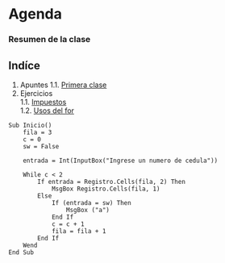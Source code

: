 # Agenda
### Resumen de la clase
## Indíce
1. Apuntes 
   1.1. [Primera clase](Comandos/Primera%20clase/Comandos%20aprendidos.md)
2. Ejercicios  
   1.1. [Impuestos](Impuesto/ImpuestoEmpresa.md)  
   1.2. [Usos del for](Usos_del_for.md)
``` 
Sub Inicio()
    fila = 3
    c = 0
    sw = False
    
    entrada = Int(InputBox("Ingrese un numero de cedula"))
    
    While c < 2
        If entrada = Registro.Cells(fila, 2) Then
            MsgBox Registro.Cells(fila, 1)
        Else
            If (entrada = sw) Then
                MsgBox ("a")
            End If
            c = c + 1
            fila = fila + 1
        End If
    Wend
End Sub
``` 